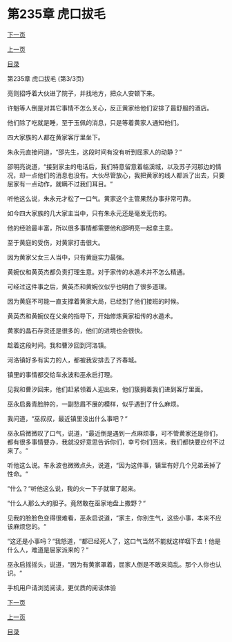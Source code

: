 <h1>第235章   虎口拔毛</h1>
            <div><p><a href="./0705_%E7%AC%AC236%E7%AB%A0_%E8%87%AA%E4%B8%8D%E9%87%8F%E5%8A%9B.md">下一页</a></p><p><a href="./0703_%E7%AC%AC235%E7%AB%A0_%E8%99%8E%E5%8F%A3%E6%8B%94%E6%AF%9B.md">上一页</a></p><p><a href="../">目录</a></p></div>
            <div><p>第235章   虎口拔毛 (第3/3页)</p><p>亮则招呼着大伙进了院子，并找地方，把众人安顿下来。</p><p>许魁等人倒是对其它事情不怎么关心，反正黄家给他们安排了最舒服的酒店。</p><p>他们除了吃就是睡，至于玉佩的消息，只是等着黄家人通知他们。</p><p>四大家族的人都在黄家客厅里坐下。</p><p>朱永元直接问道，“邵先生，这段时间有没有听到屈家人的动静？“</p><p>邵明亮说道，“接到家主的电话后，我们特意留意着临溪城，以及苏子河那边的情况，却一点他们的消息也没有。大伙尽管放心，我把黄家的线人都派了出去，只要屈家有一点动作，就瞒不过我们耳目。“</p><p>听他这么说，朱永元才松了一口气。黄家这个主管果然办事非常可靠。</p><p>如今四大家族的几大家主当中，只有朱永元还是毫发无伤的。</p><p>他的经验最丰富，所以很多事情都需要他和邵明亮一起拿主意。</p><p>至于黄庭的受伤，对黄家打击很大。</p><p>因为黄家父女三人当中，只有黄庭实力最强。</p><p>黄婉仪和黄英杰都负责打理生意。对于家传的水遁术并不怎么精通。</p><p>可经过这件事之后，黄英杰和黄婉仪似乎也明白了很多道理。</p><p>因为黄庭不可能一直支撑着黄家大局，已经到了他们接班的时候。</p><p>黄英杰和黄婉仪在父亲的指导下，开始修炼黄家祖传的水遁术。</p><p>黄家的晶石存货还是很多的，他们的进境也会很快。</p><p>趁着这段时间。我和曹汐回到河洛镇。</p><p>河洛镇好多有实力的人，都被我安排去了齐春城。</p><p>镇里的事情都交给车永波和巫永启打理。</p><p>见我和曹汐回来，他们赶紧领着人迎出来，他们簇拥着我们进到客厅里面。</p><p>巫永启鼻青脸肿的，一副愁眉不展的模样，似乎遇到了什么麻烦。</p><p>我问道，“巫叔叔，最近镇里没出什么事吧？“</p><p>巫永启微微叹了口气，说道，“最近倒是遇到一点麻烦事，可不管黄家还是你们，都有很多事情要办，我就没好意思告诉你们，幸亏你们回来，我们都快要应付不过来了。“</p><p>听他这么说。车永波也微微点头，说道，“因为这件事，镇里有好几个兄弟丢掉了性命。“</p><p>“什么？“听他这么说，我的火一下子就窜了起来。</p><p>“什么人那么大的胆子。竟然敢在巫家地盘上撒野？“</p><p>见我的脸脸色变得很难看，巫永启说道，“家主，你别生气，这些小事，本来不应该麻烦您的。“</p><p>“这还是小事吗？“我怒道，“都已经死人了，这口气当然不能就这样咽下去！他是什么人，难道是屈家派来的？“</p><p>巫永启摇摇头，说道，“因为有黄家罩着，屈家人倒是不敢来捣乱。那个人你也认识。“</p><p>手机用户请浏览阅读，更优质的阅读体验</p></div>
            <div><p><a href="./0705_%E7%AC%AC236%E7%AB%A0_%E8%87%AA%E4%B8%8D%E9%87%8F%E5%8A%9B.md">下一页</a></p><p><a href="./0703_%E7%AC%AC235%E7%AB%A0_%E8%99%8E%E5%8F%A3%E6%8B%94%E6%AF%9B.md">上一页</a></p><p><a href="../">目录</a></p></div>